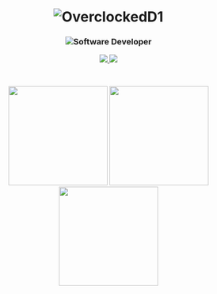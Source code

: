 <h1 align=center><img src="https://readme-typing-svg.demolab.com?font=Consolas&size=50&pause=5000&color=0045F7&center=true&Center=true&repeat=true&width=512&height=128&lines=OverclockedD2" alt="OverclockedD1" /></h1>

<h3 align=center><img src="https://readme-typing-svg.demolab.com?font=Consolas&size=20&duration=5000&pause=1000&color=F7E513&center=true&vCenter=true&width=1028&height=64&lines=Software+Engineer+%26+Developer;7%2B+Years+Of+Experience+With+C%2C+C%2B%2B%2C+C%23+and+Python;Competitive+Programmer;Investor" alt="Software Developer"/></h3>

<p align="center">
  <a href="https://github.com/overclockedd2?tab=repositories&sort=stargazers">
    <img src="https://img.shields.io/github/stars/overclockedd2?label=TOTAL STARS&style=for-the-badge&color=ffff00&labelColor=002045"/>
  </a>
  <a href="https://github.com/overclockedd2?tab=followers">
    <img src="https://img.shields.io/github/followers/overclockedd2?style=for-the-badge&color=ff0000&labelColor=002045"/>
  </a>
</p>


<br />
<p align="center">
  <img height="200" src="https://github-readme-stats.vercel.app/api?username=overclockedd2&theme=yeblu&show_icons=true" />
  <img height="200" src="https://github-readme-stats.vercel.app/api/top-langs/?username=overclockedd2&theme=yeblu" />
  <img height="200" src="https://github-readme-streak-stats.herokuapp.com/?user=overclockedd2&theme=yeblu"/>
</p>
